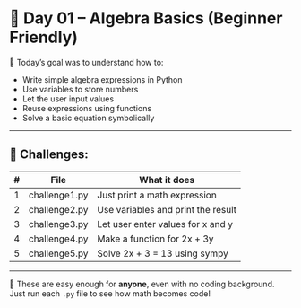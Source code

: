# 📘 Day 01 – Algebra Basics (Beginner Friendly)

🎯 Today’s goal was to understand how to:
- Write simple algebra expressions in Python
- Use variables to store numbers
- Let the user input values
- Reuse expressions using functions
- Solve a basic equation symbolically

---

## 🧠 Challenges:

| # | File | What it does |
|---|------|--------------|
| 1 | challenge1.py | Just print a math expression |
| 2 | challenge2.py | Use variables and print the result |
| 3 | challenge3.py | Let user enter values for x and y |
| 4 | challenge4.py | Make a function for 2x + 3y |
| 5 | challenge5.py | Solve 2x + 3 = 13 using sympy |

---

📌 These are easy enough for **anyone**, even with no coding background.  
Just run each `.py` file to see how math becomes code!